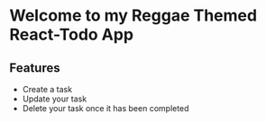 # Welcome to my Reggae Themed React-Todo App

## Features
- Create a task 
- Update your task
- Delete your task once it has been completed  